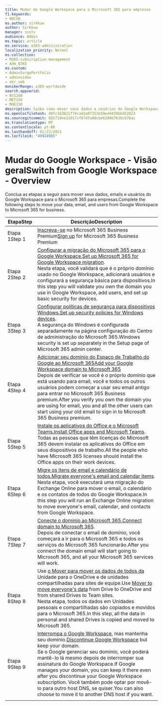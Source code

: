 ```yaml
---
title: Mudar do Google Workspace para o Microsoft 365 para empresas
f1.keywords:
- NOCSH
ms.author: sirkkuw
author: Sirkkuw
manager: scotv
audience: Admin
ms.topic: article
ms.service: o365-administration
localization_priority: Normal
ms.collection:
- M365-subscription-management
- Adm_O365
ms.custom:
- AdminSurgePortfolio
- adminvideo
- okr_smb
monikerRange: o365-worldwide
search.appverid:
- BCS160
- MET150
- MOE150
description: Saiba como mover seus dados e usuários do Google Workspace para o Microsoft 365 para empresas.
ms.openlocfilehash: 49fc163821f74ca42a07353e59ed4439b6d52023
ms.sourcegitcommit: 855719ee21017cf87dfa98cbe62806763bcb78ac
ms.translationtype: MT
ms.contentlocale: pt-BR
ms.lasthandoff: 01/22/2021
ms.locfileid: "49924985"
---
```

# <a name="switch-from-google-workspace---overview"></a><span data-ttu-id="6b5db-103">Mudar do Google Workspace - Visão geral</span><span class="sxs-lookup"><span data-stu-id="6b5db-103">Switch from Google Workspace - Overview</span></span>

<span data-ttu-id="6b5db-104">Conclua as etapas a seguir para mover seus dados, emails e usuários do Google Workspace para o Microsoft 365 para empresas.</span><span class="sxs-lookup"><span data-stu-id="6b5db-104">Complete the following steps to move your data, email, and users from Google Workspace to Microsoft 365 for business.</span></span>


| <span data-ttu-id="6b5db-105">Etapa</span><span class="sxs-lookup"><span data-stu-id="6b5db-105">Step</span></span>  |<span data-ttu-id="6b5db-106">Descrição</span><span class="sxs-lookup"><span data-stu-id="6b5db-106">Description</span></span>  |
|---------|---------|
|<span data-ttu-id="6b5db-107">Etapa 1</span><span class="sxs-lookup"><span data-stu-id="6b5db-107">Step 1</span></span> |  <span data-ttu-id="6b5db-108">[Inscreva-se](../sign-up.md) no Microsoft 365 Business Premium</span><span class="sxs-lookup"><span data-stu-id="6b5db-108">[Sign up](../sign-up.md) for Microsoft 365 Business Premium</span></span>       |
|<span data-ttu-id="6b5db-109">Etapa 2</span><span class="sxs-lookup"><span data-stu-id="6b5db-109">Step 2</span></span> |   <span data-ttu-id="6b5db-110">[Configurar a migração do Microsoft 365 para o Google Workspace.](set-up-microsoft-365-forgoogle.md)</span><span class="sxs-lookup"><span data-stu-id="6b5db-110">[Set up Microsoft 365 for Google Workspace migration](set-up-microsoft-365-forgoogle.md).</span></span> </br> <span data-ttu-id="6b5db-111">Nesta etapa, você validará que é o próprio domínio usado no Google Workspace, adicionará usuários e configurará a segurança básica para dispositivos.</span><span class="sxs-lookup"><span data-stu-id="6b5db-111">In this step you will validate you own the domain you use in Google Workspace, add users, and set up basic security for devices.</span></span> |
|<span data-ttu-id="6b5db-112">Etapa 3</span><span class="sxs-lookup"><span data-stu-id="6b5db-112">Step 3</span></span> | <span data-ttu-id="6b5db-113">[Configurar políticas de segurança para dispositivos Windows.](../secure-win10-pcs.md)</span><span class="sxs-lookup"><span data-stu-id="6b5db-113">[Set up security policies for Windows devices](../secure-win10-pcs.md).</span></span></br> <span data-ttu-id="6b5db-114">A segurança do Windows é configurada separadamente na página configuração do Centro de administração do Microsoft 365.</span><span class="sxs-lookup"><span data-stu-id="6b5db-114">Windows security is set up separately in the Setup page of Microsoft 365 admin center.</span></span> |
|<span data-ttu-id="6b5db-115">Etapa 4</span><span class="sxs-lookup"><span data-stu-id="6b5db-115">Step 4</span></span>|[<span data-ttu-id="6b5db-116">Adicionar seu domínio do Espaço de Trabalho do Google ao Microsoft 365</span><span class="sxs-lookup"><span data-stu-id="6b5db-116">Add your Google Workspace domain to Microsoft 365</span></span>](add-google-domain.md) </br> <span data-ttu-id="6b5db-117">Depois de verificar se você é o próprio domínio que está usando para email, você e todos os outros usuários podem começar a usar seu email antigo para entrar no Microsoft 365 Business premium.</span><span class="sxs-lookup"><span data-stu-id="6b5db-117">After you verify you own the domain you are using for email, you and all the other users can start using your old email to sign in to Microsoft 365 Business premium.</span></span> |
|<span data-ttu-id="6b5db-118">Etapa 5</span><span class="sxs-lookup"><span data-stu-id="6b5db-118">Step 5</span></span> | <span data-ttu-id="6b5db-119">[Instale os aplicativos do Office e o Microsoft Teams.](../install-office.md)</span><span class="sxs-lookup"><span data-stu-id="6b5db-119">[Install Office apps and Microsoft Teams](../install-office.md).</span></span></br> <span data-ttu-id="6b5db-120">Todas as pessoas que têm licenças do Microsoft 365 devem instalar os aplicativos do Office em seus dispositivos de trabalho.</span><span class="sxs-lookup"><span data-stu-id="6b5db-120">All the people who have Microsoft 365 licenses should install the Office apps on their work devices.</span></span>|
|<span data-ttu-id="6b5db-121">Etapa 6</span><span class="sxs-lookup"><span data-stu-id="6b5db-121">Step 6</span></span> | <span data-ttu-id="6b5db-122">[Migre os itens de email e calendário de todos.](migrate-email.md)</span><span class="sxs-lookup"><span data-stu-id="6b5db-122">[Migrate everyone's email and calendar items](migrate-email.md).</span></span></br> <span data-ttu-id="6b5db-123">Nesta etapa, você executará uma migração do Exchange Online para mover o email, o calendário e os contatos de todos do Google Workspace.</span><span class="sxs-lookup"><span data-stu-id="6b5db-123">In this step you will run an Exchange Online migration to move everyone's email, calendar, and contacts from Google Workspace.</span></span>  |
|<span data-ttu-id="6b5db-124">Etapa 7</span><span class="sxs-lookup"><span data-stu-id="6b5db-124">Step 7</span></span> | <span data-ttu-id="6b5db-125">[Conecte o domínio ao Microsoft 365.](connect-domain-tom365.md)</span><span class="sxs-lookup"><span data-stu-id="6b5db-125">[Connect domain to Microsoft 365](connect-domain-tom365.md).</span></span> </br> <span data-ttu-id="6b5db-126">Depois de conectar o email de domínio, você começará a ir para o Microsoft 365 e todos os serviços do Microsoft 365 funcionarão.</span><span class="sxs-lookup"><span data-stu-id="6b5db-126">After you connect the domain email will start going to Microsoft 365, and all your Microsoft 365 services will work.</span></span>|
|<span data-ttu-id="6b5db-127">Etapa 8</span><span class="sxs-lookup"><span data-stu-id="6b5db-127">Step 8</span></span>|<span data-ttu-id="6b5db-128">Use [o Mover para mover os dados de todos da](mover-migrate-files.md) Unidade para o OneDrive e de unidades compartilhadas para sites de equipe.</span><span class="sxs-lookup"><span data-stu-id="6b5db-128">Use [Mover to move everyone's data](mover-migrate-files.md) from Drive to OneDrive and from shared Drives to Team sites.</span></span></br> <span data-ttu-id="6b5db-129">Nesta etapa, todos os dados em Unidades pessoais e compartilhadas são copiados e movidos para o Microsoft 365.</span><span class="sxs-lookup"><span data-stu-id="6b5db-129">In this step, all the data in personal and shared Drives is copied and moved to Microsoft 365.</span></span>|
|<span data-ttu-id="6b5db-130">Etapa 9</span><span class="sxs-lookup"><span data-stu-id="6b5db-130">Step 9</span></span>| <span data-ttu-id="6b5db-131">[Interrompa o Google Workspace,](cancel-google.md) mas mantenha seu domínio.</span><span class="sxs-lookup"><span data-stu-id="6b5db-131">[Discontinue Google Workspace](cancel-google.md) but keep your domain.</span></span> </br> <span data-ttu-id="6b5db-132">Se o Google gerenciar seu domínio, você poderá mantê-lo lá mesmo depois de interromper sua assinatura do Google Workspace.</span><span class="sxs-lookup"><span data-stu-id="6b5db-132">If Google manages your domain, you can keep it there even after you discontinue your Google Workspace subscription.</span></span> <span data-ttu-id="6b5db-133">Você também pode optar por movê-lo para outro host DNS, se quiser.</span><span class="sxs-lookup"><span data-stu-id="6b5db-133">You can also choose to move it to another DNS host if you want.</span></span>|
|||
